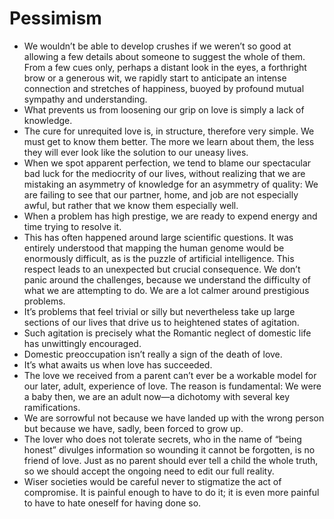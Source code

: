 # Pessimism

* We wouldn’t be able to develop crushes if we weren’t so good at allowing a few details about someone to suggest the whole of them. From a few cues only, perhaps a distant look in the eyes, a forthright brow or a generous wit, we rapidly start to anticipate an intense connection and stretches of happiness, buoyed by profound mutual sympathy and understanding.
* What prevents us from loosening our grip on love is simply a lack of knowledge.
* The cure for unrequited love is, in structure, therefore very simple. We must get to know them better. The more we learn about them, the less they will ever look like the solution to our uneasy lives.
* When we spot apparent perfection, we tend to blame our spectacular bad luck for the mediocrity of our lives, without realizing that we are mistaking an asymmetry of knowledge for an asymmetry of quality: We are failing to see that our partner, home, and job are not especially awful, but rather that we know them especially well.
* When a problem has high prestige, we are ready to expend energy and time trying to resolve it.
* This has often happened around large scientific questions. It was entirely understood that mapping the human genome would be enormously difficult, as is the puzzle of artificial intelligence. This respect leads to an unexpected but crucial consequence. We don’t panic around the challenges, because we understand the difficulty of what we are attempting to do. We are a lot calmer around prestigious problems.
* It’s problems that feel trivial or silly but nevertheless take up large sections of our lives that drive us to heightened states of agitation.
* Such agitation is precisely what the Romantic neglect of domestic life has unwittingly encouraged.
* Domestic preoccupation isn’t really a sign of the death of love.
* It’s what awaits us when love has succeeded.
* The love we received from a parent can’t ever be a workable model for our later, adult, experience of love. The reason is fundamental: We were a baby then, we are an adult now—a dichotomy with several key ramifications.
* We are sorrowful not because we have landed up with the wrong person but because we have, sadly, been forced to grow up.
* The lover who does not tolerate secrets, who in the name of “being honest” divulges information so wounding it cannot be forgotten, is no friend of love. Just as no parent should ever tell a child the whole truth, so we should accept the ongoing need to edit our full reality.
* Wiser societies would be careful never to stigmatize the act of compromise. It is painful enough to have to do it; it is even more painful to have to hate oneself for having done so.
